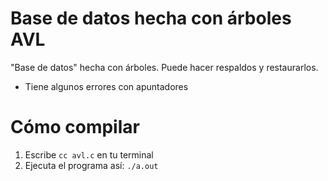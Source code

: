 # Base de datos hecha con árboles AVL

"Base de datos" hecha con árboles. Puede hacer respaldos y restaurarlos.

* Tiene algunos errores con apuntadores

# Cómo compilar

1. Escribe `cc avl.c` en tu terminal
2. Ejecuta el programa así: `./a.out`
